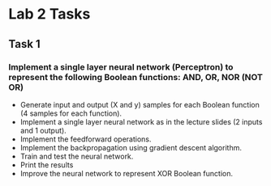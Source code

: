 # Lab 2 Tasks

## Task 1
### Implement a single layer neural network (Perceptron) to represent the following Boolean functions: AND, OR, NOR (NOT OR) 

- Generate input and output (X and y) samples for each Boolean function (4 samples for each function).
- Implement a single layer neural network as in the lecture slides (2 inputs and 1 output). 
- Implement the feedforward operations.
- Implement the backpropagation using gradient descent algorithm.
- Train and test the neural network.
- Print the results 
- Improve the neural network to represent XOR Boolean function.
